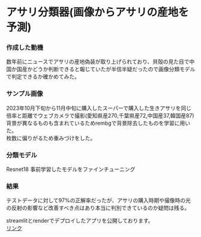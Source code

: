 # アサリ分類器(画像からアサリの産地を予測)
### 作成した動機<br>
数年前にニュースでアサリの産地偽装が取り上げられており、貝殻の見た目で中国か国産かどうか判断できると報じていたが半信半疑だったので画像分類モデルで判定できるか確かめてみた。
### サンプル画像<br>
2023年10月下旬から11月中旬に購入したスーパーで購入した生きアサリを同じ倍率と距離でウェブカメラで撮影(愛知県産270,千葉県産72,中国産37,韓国産87) <br>
背景が異なるものも含まれているためrembgで背景除去したものを学習に用いた。<br>
枚数に偏りがるため重みづけをした。
### 分類モデル<br>
Resnet18 事前学習したモデルをファインチューニング
### 結果<br>
テストデータに対して97%の正解率だったが、アサリの購入時期や撮像時の光の反射の影響など改善すべき点はあり本当に判別できているのか疑問は残る。

streamlitとrenderでデプロイしたアプリを公開しております。<br>
[リンク](https://asariclassification-cocckubpodfkhcntpad7fk.streamlit.app/)
